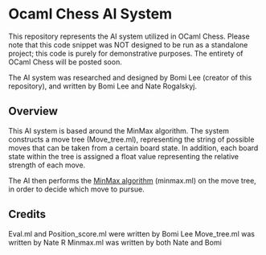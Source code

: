 # Ocaml Chess AI System

This repository represents the AI system utilized in OCaml Chess. Please note that this code snippet was NOT designed to be run as a standalone project; this code is purely for demonstrative purposes. The entirety of OCaml Chess will be posted soon.

The AI system was researched and designed by Bomi Lee (creator of this repository), and written by Bomi Lee and Nate Rogalskyj.

## Overview
This AI system is based around the MinMax algorithm. The system constructs a move tree (Move_tree.ml), representing the string of possible moves that can be taken from a certain board state. In addition, each board state within the tree is assigned a float value representing the relative strength of each move.

The AI then performs the [MinMax algorithm](https://en.wikipedia.org/wiki/Minimax) (minmax.ml) on the move tree, in order to decide which move to pursue.

## Credits

Eval.ml and Position_score.ml were written by Bomi Lee
Move_tree.ml was written by Nate R
Minmax.ml was written by both Nate and Bomi
